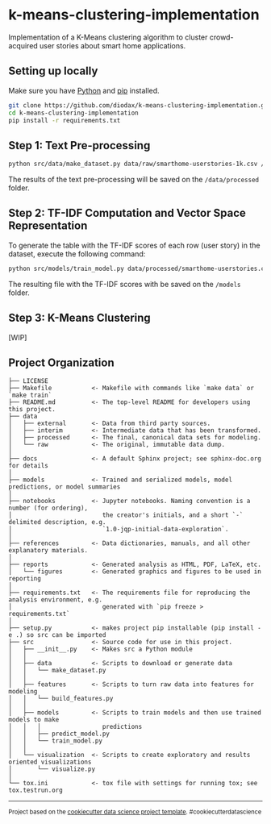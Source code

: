 k-means-clustering-implementation
==============================

Implementation of a K-Means clustering algorithm to cluster crowd-acquired user stories about smart home applications.

## Setting up locally

Make sure you have [Python](https://www.python.org/) and [pip](https://pip.pypa.io/en/stable/installing/) installed.

```bash
git clone https://github.com/diodax/k-means-clustering-implementation.git
cd k-means-clustering-implementation
pip install -r requirements.txt
```

## Step 1: Text Pre-processing

```bash
python src/data/make_dataset.py data/raw/smarthome-userstories-1k.csv /data/processed/smarthome-userstories.csv
```

The results of the text pre-processing will be saved on the `/data/processed` folder.

## Step 2: TF-IDF Computation and Vector Space Representation

To generate the table with the TF-IDF scores of each row (user story) in the dataset, execute the following command:

```bash
python src/models/train_model.py data/processed/smarthome-userstories.csv models/tf-idf-scores.csv
```

The resulting file with the TF-IDF scores with be saved on the `/models` folder.

## Step 3: K-Means Clustering

[WIP]

## Project Organization

    ├── LICENSE
    ├── Makefile           <- Makefile with commands like `make data` or `make train`
    ├── README.md          <- The top-level README for developers using this project.
    ├── data
    │   ├── external       <- Data from third party sources.
    │   ├── interim        <- Intermediate data that has been transformed.
    │   ├── processed      <- The final, canonical data sets for modeling.
    │   └── raw            <- The original, immutable data dump.
    │
    ├── docs               <- A default Sphinx project; see sphinx-doc.org for details
    │
    ├── models             <- Trained and serialized models, model predictions, or model summaries
    │
    ├── notebooks          <- Jupyter notebooks. Naming convention is a number (for ordering),
    │                         the creator's initials, and a short `-` delimited description, e.g.
    │                         `1.0-jqp-initial-data-exploration`.
    │
    ├── references         <- Data dictionaries, manuals, and all other explanatory materials.
    │
    ├── reports            <- Generated analysis as HTML, PDF, LaTeX, etc.
    │   └── figures        <- Generated graphics and figures to be used in reporting
    │
    ├── requirements.txt   <- The requirements file for reproducing the analysis environment, e.g.
    │                         generated with `pip freeze > requirements.txt`
    │
    ├── setup.py           <- makes project pip installable (pip install -e .) so src can be imported
    ├── src                <- Source code for use in this project.
    │   ├── __init__.py    <- Makes src a Python module
    │   │
    │   ├── data           <- Scripts to download or generate data
    │   │   └── make_dataset.py
    │   │
    │   ├── features       <- Scripts to turn raw data into features for modeling
    │   │   └── build_features.py
    │   │
    │   ├── models         <- Scripts to train models and then use trained models to make
    │   │   │                 predictions
    │   │   ├── predict_model.py
    │   │   └── train_model.py
    │   │
    │   └── visualization  <- Scripts to create exploratory and results oriented visualizations
    │       └── visualize.py
    │
    └── tox.ini            <- tox file with settings for running tox; see tox.testrun.org


--------

<p><small>Project based on the <a target="_blank" href="https://drivendata.github.io/cookiecutter-data-science/">cookiecutter data science project template</a>. #cookiecutterdatascience</small></p>
